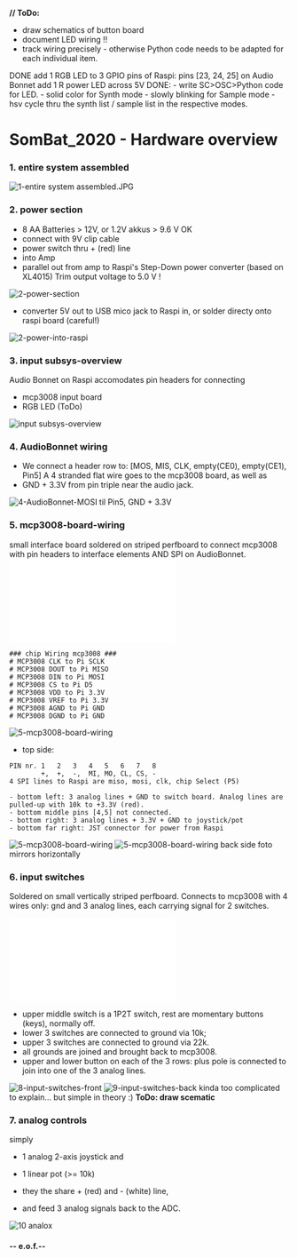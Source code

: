 **// ToDo:**
- draw schematics of button board
- document LED wiring !!
- track wiring precisely - otherwise Python code needs to be adapted for each individual item. 


DONE
add 1 RGB LED to 3 GPIO pins of Raspi: pins [23, 24, 25] on Audio Bonnet
add 1 R power LED across 5V
DONE:
	- write SC>OSC>Python code for LED. 
    - solid color for Synth mode
    - slowly blinking for Sample mode
    - hsv cycle thru the synth list / sample list in the respective modes. 


# SomBat_2020 - Hardware overview


### 1. entire system assembled
 
![1-entire system assembled.JPG](fotos/1-entire-system-assembled.JPG)

### 2. power section

- 8 AA Batteries > 12V, or 1.2V akkus > 9.6 V OK
- connect with 9V clip cable
- power switch thru + (red) line
- into Amp 
- parallel out from amp to Raspi's Step-Down power converter (based on XL4015) Trim output voltage to 5.0 V !

![2-power-section](fotos/2-power-section.JPG)

- converter 5V out to USB mico jack to Raspi in, or solder directy onto raspi board (careful!)

![2-power-into-raspi](fotos/2-power-into-raspi.JPG)



### 3. input subsys-overview

Audio Bonnet on Raspi accomodates pin headers for connecting 
- mcp3008 input board
- RGB LED (ToDo)

![input subsys-overview](fotos/3-input-subsys-overview.JPG)

### 4. AudioBonnet wiring

- We connect a header row to:
[MOS, MIS, CLK, empty(CE0), empty(CE1), Pin5]
A 4 stranded flat wire goes to the mcp3008 board, as well as
- GND + 3.3V from pin triple near the audio jack. 

![4-AudioBonnet-MOSI til Pin5, GND + 3.3V](fotos/4-AudioBonnet.JPG)

### 5. mcp3008-board-wiring

small interface board soldered on striped perfboard to connect mcp3008 with pin headers to interface elements AND SPI on AudioBonnet. 
![5-mcp3008-board-wiring](fotos/ADCblock.pdf)

	### chip Wiring mcp3008 ###
	# MCP3008 CLK to Pi SCLK
    # MCP3008 DOUT to Pi MISO
    # MCP3008 DIN to Pi MOSI
    # MCP3008 CS to Pi D5
    # MCP3008 VDD to Pi 3.3V
    # MCP3008 VREF to Pi 3.3V
    # MCP3008 AGND to Pi GND
    # MCP3008 DGND to Pi GND

![5-mcp3008-board-wiring](fotos/5-mcp3008-board-wiring.JPG)




- top side: 
````
PIN nr.	1   2   3   4   5   6   7   8		
		+,  +,  -,  MI, MO, CL, CS, -	
4 SPI lines to Raspi are miso, mosi, clk, chip Select (P5)

- bottom left: 3 analog lines + GND to switch board. Analog lines are pulled-up with 10k to +3.3V (red).
- bottom middle pins [4,5] not connected. 
- bottom right: 3 analog lines + 3.3V + GND to joystick/pot
- bottom far right: JST connector for power from Raspi
````
![5-mcp3008-board-wiring](fotos/6-mcp3008-board-closeup.JPG)
![5-mcp3008-board-wiring](fotos/7-mcp3008-board-back.JPG)
back side foto mirrors horizontally


### 6. input switches
Soldered on small vertically striped perfboard. 
Connects to mcp3008 with 4 wires only: gnd and 3 analog lines, each carrying signal for 2 switches. 

![8-input-switches-front](fotos/BUTTONblock.pdf)

- upper middle switch is a 1P2T switch, rest are momentary buttons (keys), normally off. 
- lower 3 switches are connected to ground via 10k; 
- upper 3 switches are connected to ground via 22k. 
- all grounds are joined and brought back to mcp3008. 
- upper and lower button on each of the 3 rows: plus pole is connected to join into one of the 3 analog lines. 

![8-input-switches-front](fotos/8-input-switches-front.JPG)
![9-input-switches-back](fotos/9-input-switches-back.JPG)
kinda too complicated to explain... but simple in theory :) 
**ToDo: draw scematic**


### 7. analog controls
simply
- 1 analog 2-axis joystick and
- 1 linear pot (>= 10k)

- they the share + (red) and - (white) line, 
- and feed 3 analog signals back to the ADC.

![10 analox](fotos/10-analog-controls.JPG)


#### -- e.o.f.--